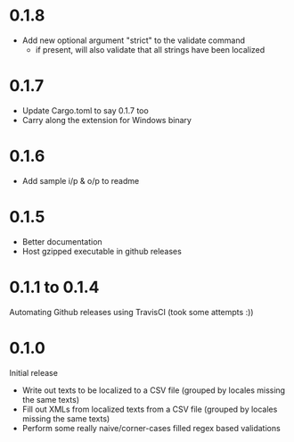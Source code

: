 # 0.1.8
- Add new optional argument "strict" to the validate command
  - if present, will also validate that all strings have been localized

# 0.1.7
- Update Cargo.toml to say 0.1.7 too
- Carry along the extension for Windows binary

# 0.1.6
- Add sample i/p & o/p to readme

# 0.1.5
- Better documentation
- Host gzipped executable in github releases

# 0.1.1 to 0.1.4
Automating Github releases using TravisCI (took some attempts :))

# 0.1.0
Initial release
- Write out texts to be localized to a CSV file (grouped by locales missing the same texts)
- Fill out XMLs from localized texts from a CSV file (grouped by locales missing the same texts)
- Perform some really naive/corner-cases filled regex based validations
